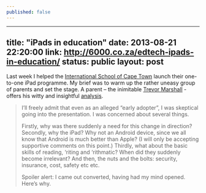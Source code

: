 ```yaml
---
published: false
---
```


---
title: "iPads in education"
date: 2013-08-21 22:20:00
link: http://6000.co.za/edtech-ipads-in-education/
status: public
layout: post
---

Last week I helped the [International School of Cape Town](http://isct.co.za) launch their one-to-one iPad programme. My brief was to warm up the rather uneasy group of parents and set the stage. A parent – the inimitable [Trevor Marshall](http://twitter.com/6000) - offers his witty and insightful [analysis](http://6000.co.za/edtech-ipads-in-education/).

> I’ll freely admit that even as an alleged “early adopter”, I was skeptical going into the presentation. I was concerned about several things.
>
> Firstly, why was there suddenly a need for this change in direction?
> Secondly, why the iPad? Why not an Android device, since we all know that Android is much better than Apple? (I will only be accepting supportive comments on this point.)
> Thirdly, what about the basic skills of reading, ‘riting and ‘rithmatic? When did they suddenly become irrelevant?
> And then, the nuts and the bolts: security, insurance, cost, safety etc etc.
>
> Spoiler alert: I came out converted, having had my mind opened. Here’s why.